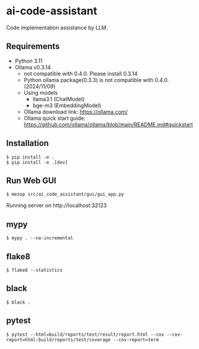 # ai-code-assistant
Code implementation assistance by LLM.

## Requirements
- Python 3.11
- Ollama v0.3.14  
  - not compatible with 0.4.0. Please install 0.3.14
  - Python ollama package(0.3.3) is not compatible with 0.4.0. (2024/11/09)
  - Using models
    - llama3.1 (ChatModel)
    - bge-m3 (EmbeddingModel)
  - Ollama download link: https://ollama.com/
  - Ollama quick start guide: https://github.com/ollama/ollama/blob/main/README.md#quickstart

## Installation
```
$ pip install -e .
$ pip install -e .[dev]
```

## Run Web GUI
```
$ mesop src/ai_code_assistant/gui/gui_app.py
```
Running server on http://localhost:32123

## mypy
```
$ mypy . --no-incremental
```
## flake8
```
$ flake8 --statistics
```
## black
```
$ black .
```

## pytest
```
$ pytest --html=build/reports/test/result/report.html --cov --cov-report=html:build/reports/test/coverage --cov-report=term
```
